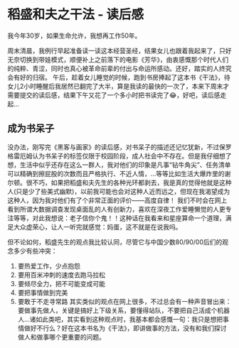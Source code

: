 # 稻盛和夫之干法 - 读后感
我今年30岁，如果生命允许，我想再工作50年。

周末清晨，我例行早起准备读一读这本经营圣经，结果女儿也跟着我起来了，只好无奈切换到带娃模式，顺便补上之前落下的电影《芳华》，由衷感慨那个时代人们的纯粹、青涩，同时也真心被革命前辈的付出与命运所感动。还好，踏实的人终究会有好的归宿。
午后，趁着女儿睡觉的时候，跑到书房捧起了这本书《干法》，待女儿2小时睡醒后我居然已翻完了大半，算是我读的最快的一次了，本来下周末才需要提交的读后感，结果下午又花了一个多小时把书读完了😂，好吧，读后感走起…

## 成为书呆子
没办法，刚写完《黑客与画家》的读后感，对书呆子的描述还记忆犹新，不过保罗格雷厄姆认为书呆子的标签仅限于校园阶段，成人社会中不存在。但是我仔细想了想，生活中似乎还存在这么一群人，我对他们的印象是凡事“钻牛角尖”、任务清单可以精确到擦屁股的次数而且严格执行、不近人情，…等等比如生活大爆炸里的谢尔顿。很不巧，如果把稻盛和夫先生的各种光环都剥去，我是真的觉得他就是这种人(只是少了些美式幽默)，以前我可能也会对这种人近而远之，但现在我渴望成为这种人，因为我对他们有了个非常正面的评价——高度自律！
我们不时会在网上看到所谓大数据调查发现桌面乱的人有创新力，喜欢在深夜工作爱睡懒觉的人更专注等等，对此我想说：老子信你个鬼！！这种话在我看来和星座算命一个道理，满足大众虚荣心，让人一听完就感觉：妈蛋，这不就是在说我吗。

但不论如何，稻盛先生的观点我比较认同，尽管它与中国少数80/90/00后们的观念多少有些冲突：
1. 要热爱工作，少点抱怨
2. 要用百米冲刺的速度去跑马拉松
3. 要倾尽全力，把不可能变成可能
4. 要把事情做到完美
5. 要敢于不走寻常路
其实类似的观点在网上很多，不过总会有一种声音冒出来：要做事先做人，关键是搞好上下级关系，要懂得站队，不要把自己活成个机器人…诸如此类吧，其实看到这种观点时，我基本都会感慨一句：我只是想把事情做好不行么？好在这本书名为《干法》，即讲做事的方法，没有和我们探讨做人和做事哪个更重要的问题。